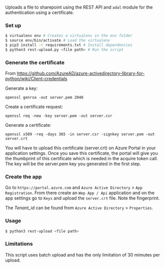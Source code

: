 Uploads a file to sharepoint using the REST API and `adal` module for the
authentication using a certificate.

### Set up

```bash
$ virtualenv env # Creates a virtualenv in the env folder
$ source env/bin/activate # Load the virtualenv
$ pip3 install -r requirements.txt # Install dependencies
$ python3 rest-upload.py <file path> # Run the script
```

### Generate the certificate

From https://github.com/AzureAD/azure-activedirectory-library-for-python/wiki/Client-credentials

Generate a key:

`openssl genrsa -out server.pem 2048`

Create a certificate request:

`openssl req -new -key server.pem -out server.csr`

Generate a certificate:

`openssl x509 -req -days 365 -in server.csr -signkey server.pem -out server.crt`

You will have to upload this certificate (server.crt) on Azure Portal in your application settings. Once you save this certificate, the portal will give you the thumbprint of this certificate which is needed in the acquire token call. The key will be the server.pem key you generated in the first step.

### Create the app

Go to `https://portal.azure.com` and `Azure Active Directory` > `App Registration`. From there create an `Wep App / Api` application and on the app settings go to `Keys` and upload the `server.crt` file. Note the fingerprint.

The *Tenant_id* can be found from `Azure Active Directory` > `Properties`.

### Usage

```bash
$ python3 rest-upload <file path>
```

### Limitations

This script uses batch upload and has the only limitation of 30 mimutes per upload.